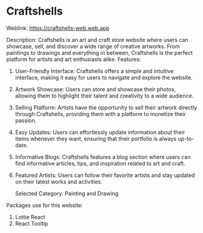 # Craftshells

Weblink: https://craftshells-web.web.app

Description: Craftshells is an art and craft store website where users can showcase, sell, and discover a wide range of creative artworks. From paintings to drawings and everything in between, Craftshells is the perfect platform for artists and art enthusiasts alike.
Features:

1. User-Friendly Interface: Craftshells offers a simple and intuitive interface, making it easy for users to navigate and explore the website.

2. Artwork Showcase: Users can store and showcase their photos, allowing them to highlight their talent and creativity to a wide audience.

3. Selling Platform: Artists have the opportunity to sell their artwork directly through Craftshells, providing them with a platform to monetize their passion.

4. Easy Updates: Users can effortlessly update information about their items whenever they want, ensuring that their portfolio is always up-to-date.

5. Informative Blogs: Craftshells features a blog section where users can find informative articles, tips, and inspiration related to art and craft.

6. Featured Artists: Users can follow their favorite artists and stay updated on their latest works and activities.
   

   Selected Category: Painting and Drawing
   

Packages use for this website: 
1. Lottie React
2. React Tooltip
